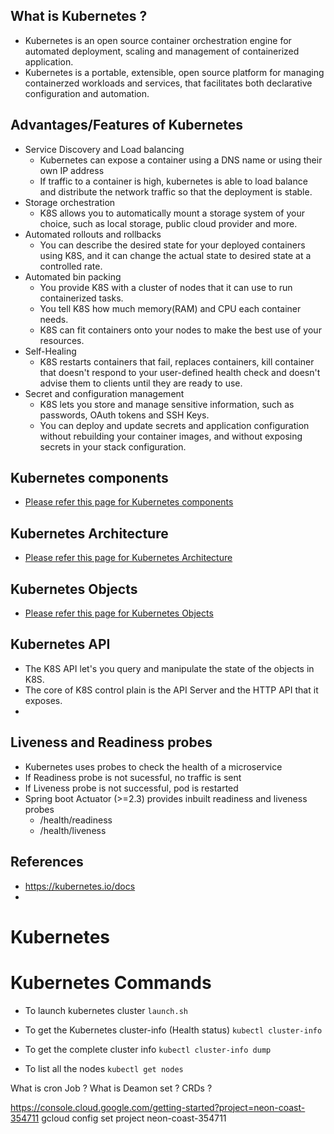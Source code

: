 
## What is Kubernetes ?
-   Kubernetes is an open source container orchestration engine for automated deployment, scaling and management of containerized application.
-   Kubernetes is a portable, extensible, open source platform for managing containerzed workloads and services, that facilitates both declarative configuration and automation.

## Advantages/Features of Kubernetes
-   Service Discovery and Load balancing
    -   Kubernetes can expose a container using a DNS name or using their own IP address
    -   If traffic to a container is high, kubernetes is able to load balance and distribute the network traffic so that the deployment is stable.
-   Storage orchestration
    -   K8S allows you to automatically mount a storage system of your choice, such as local storage, public cloud provider and more.
-   Automated rollouts and rollbacks 
    -   You can describe the desired state for your deployed containers using K8S, and it can change the actual state to desired state at a controlled rate.
-   Automated bin packing
    -   You provide K8S with a cluster of nodes that it can use to run containerized tasks.
    -   You tell K8S how much memory(RAM) and CPU each container needs.
    -   K8S can fit containers onto your nodes to make the best use of your resources.
-   Self-Healing
    -   K8S restarts containers that fail, replaces containers, kill container that doesn't respond to your user-defined health check and doesn't advise them to clients until they are ready to use.
-   Secret and configuration management
    -   K8S lets you store and manage sensitive information, such as passwords, OAuth tokens and SSH Keys.
    -   You can deploy and update secrets and application configuration without rebuilding your container images, and without exposing secrets in your stack configuration.

## Kubernetes components
-   [Please refer this page for Kubernetes components](components.md)

## Kubernetes Architecture
-   [Please refer this page for Kubernetes Architecture](architecture.md)

## Kubernetes Objects
-   [Please refer this page for Kubernetes Objects](k8s-objects.md)

## Kubernetes API
-   The K8S API let's you query and manipulate the state of the objects in K8S.
-   The core of K8S control plain is the API Server and the HTTP API that it exposes.
-   



## Liveness and Readiness probes
-   Kubernetes uses probes to check the health of a microservice
-   If Readiness probe is not sucessful, no traffic is sent
-   If Liveness probe is not successful, pod is restarted
-   Spring boot Actuator (>=2.3) provides inbuilt readiness and liveness probes
    -   /health/readiness
    -   /health/liveness

## References
-   https://kubernetes.io/docs
-   

# Kubernetes 

    
# Kubernetes Commands
-   To launch kubernetes cluster
    ```launch.sh```

-   To get the Kubernetes cluster-info (Health status)
    ```kubectl cluster-info```
    
-   To get the complete cluster info
    ```kubectl cluster-info dump```
    
-   To list all the nodes
    ```kubectl get nodes```
    
What is cron Job ?
What is Deamon set ?
CRDs ?



https://console.cloud.google.com/getting-started?project=neon-coast-354711
gcloud config set project neon-coast-354711
